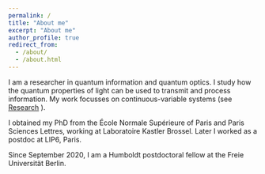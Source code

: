 ```yaml
---
permalink: /
title: "About me"
excerpt: "About me"
author_profile: true
redirect_from: 
  - /about/
  - /about.html
---
```


I am a researcher in quantum information and quantum optics. I study how the quantum properties of light can be used to transmit and process information. My work focusses on continuous-variable systems (see [Research](/research/) ). 


I obtained my PhD from the École Normale Supérieure of Paris and Paris Sciences Lettres, working at Laboratoire Kastler Brossel. Later I worked as a postdoc at LIP6, Paris. 


Since September 2020, I am a Humboldt postdoctoral fellow at the  Freie Universität Berlin.
